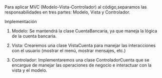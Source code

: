 Para aplicar MVC (Modelo-Vista-Controlador) al código,separamos las responsabilidades en tres partes: Modelo, Vista y Controlador.

Implementación

1. Modelo: Se mantendrá la clase CuentaBancaria, ya que maneja la lógica de la cuenta bancaria.

2. Vista: Crearemos una clase VistaCuenta para manejar las interacciones con el usuario (mostrar el menú, mostrar mensajes, etc.)

3. Controlador: Implementaremos una clase ControladorCuenta que se encargue de manejar las operaciones de negocio e interactuar con la vista y el modelo.
